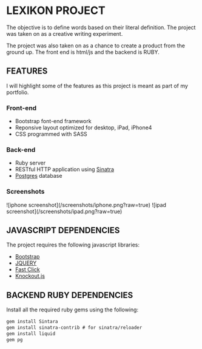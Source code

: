 <h1>LEXIKON PROJECT</h1>

<p>
The objective is to define words based on their literal definition. The project was taken on as a creative writing experiment.
</p>

<p>
The project was also taken on as a chance to create a product from the ground up. The front end is html/js and
the backend is RUBY.
</p>

<h2>FEATURES</h2>
I will highlight some of the features as this project is meant as part of my portfolio.

<h3>Front-end</h3>
<ul>
  <li>Bootstrap font-end framework</li>
  <li>Reponsive layout optimized for desktop, iPad, iPhone4</li>
  <li>CSS programmed with SASS</li>
</ul>

<h3>Back-end</h3>
<ul>
  <li>Ruby server</li>
  <li>RESTful HTTP application using <a href="http://www.sinatrarb.com/">Sinatra</a></li>
  <li><a href="http://www.postgresql.org/">Postgres</a> database</li>
</ul>

<h3>Screenshots</h3>
![iphone screenshot](/screenshots/iphone.png?raw=true)
![ipad screenshot](/screenshots/ipad.png?raw=true)


<h2>JAVASCRIPT DEPENDENCIES</h2>
<p>
  The project requires the following javascript libraries: 
</p>
<ul>
  <li><a href="http://getbootstrap.com/">Bootstrap</a></li>
  <li><a href="http://jquery.com/">JQUERY</a></li>
  <li><a href="https://github.com/ftlabs/fastclick">Fast Click</a></li>
  <li><a href="http://knockoutjs.com/">Knockout.js</a></li>
</ul>

<h2>BACKEND RUBY DEPENDENCIES</h2>
<p>
  Install all the required ruby gems using the following: 
</p>

``` 
gem install Sintara
gem install sinatra-contrib # for sinatra/reloader
gem install liquid
gem pg
```

